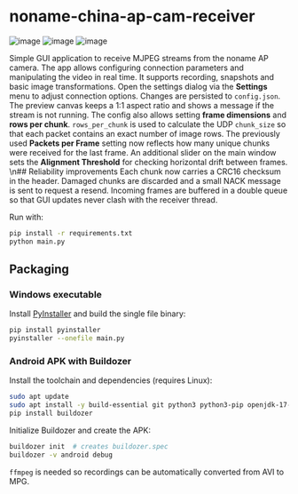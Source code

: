 # noname-china-ap-cam-receiver

![image](https://github.com/user-attachments/assets/a5ab85a1-102d-4f0f-a91e-450537760f3d)
![image](https://github.com/user-attachments/assets/e0b32b87-d101-4292-b5d3-7774b4c4668e)
![image](https://github.com/user-attachments/assets/ab484e62-75b2-4369-8a6d-e5ad57c945eb)


Simple GUI application to receive MJPEG streams from the noname AP camera.
The app allows configuring connection parameters and manipulating the video in
real time. It supports recording, snapshots and basic image transformations.
Open the settings dialog via the **Settings** menu to adjust connection
options. Changes are persisted to `config.json`.
The preview canvas keeps a 1:1 aspect ratio and shows a message if the stream
is not running.
The config also allows setting **frame dimensions** and **rows per chunk**.
`rows_per_chunk` is used to calculate the UDP `chunk_size` so that each packet
contains an exact number of image rows. The previously used **Packets per
Frame** setting now reflects how many unique chunks were received for the last
frame.
An additional slider on the main window sets the **Alignment Threshold** for
checking horizontal drift between frames.
\n## Reliability improvements
Each chunk now carries a CRC16 checksum in the header. Damaged chunks are
discarded and a small NACK message is sent to request a resend. Incoming frames
are buffered in a double queue so that GUI updates never clash with the
receiver thread.

Run with:
```bash
pip install -r requirements.txt
python main.py
```

## Packaging

### Windows executable
Install [PyInstaller](https://pyinstaller.org) and build the single file binary:

```bash
pip install pyinstaller
pyinstaller --onefile main.py
```

### Android APK with Buildozer
Install the toolchain and dependencies (requires Linux):

```bash
sudo apt update
sudo apt install -y build-essential git python3 python3-pip openjdk-17-jdk ffmpeg
pip install buildozer
```

Initialize Buildozer and create the APK:

```bash
buildozer init  # creates buildozer.spec
buildozer -v android debug
```

`ffmpeg` is needed so recordings can be automatically converted from AVI to MPG.
